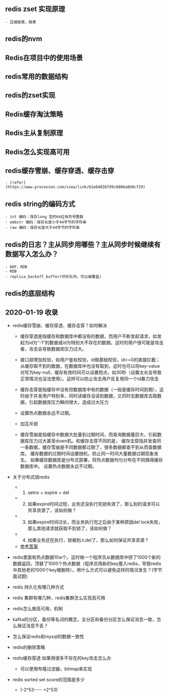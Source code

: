 ## redis zset 实现原理
    - 压缩链表，跳表
## redis的nvm

## Redis在项目中的使用场景
## redis常用的数据结构
## redis的zset实现
## Redis缓存淘汰策略
## Redis主从复制原理
## Redis怎么实现高可用

## redis缓存雪崩、缓存穿透、缓存击穿
    - [refer](https://www.processon.com/view/link/61e648387d9c0806a8b0cf29)

## redis string的编码方式
    - int 编码：保存long 型的64位有符号整数
    - embstr 编码：保存长度小于44字节的字符串
    - raw 编码：保存长度大于44字节的字符串
## redis的日志？主从同步用哪些？主从同步时候继续有数据写入怎么办？
    - AOF，RDB
    - RDB
    - replica_backoff_buffer(环形队列，可以被覆盖)
## redis的底层结构

## 2020-01-19 收录


- redis缓存雪崩、缓存穿透、缓存击穿？如何解决
    - 缓存穿透是指缓存和数据库中都没有的数据，而用户不断发起请求，如发起为id为“-1”的数据或id为特别大不存在的数据。这时的用户很可能是攻击者，攻击会导致数据库压力过大。

    - 接口层增加校验，如用户鉴权校验，id做基础校验，id<=0的直接拦截；
      从缓存取不到的数据，在数据库中也没有取到，这时也可以将key-value对写为key-null，缓存有效时间可以设置短点，如30秒（设置太长会导致正常情况也没法使用）。这样可以防止攻击用户反复用同一个id暴力攻击

    - 缓存击穿是指缓存中没有但数据库中有的数据（一般是缓存时间到期），这时由于并发用户特别多，同时读缓存没读到数据，又同时去数据库去取数据，引起数据库压力瞬间增大，造成过大压力

    - 设置热点数据永远不过期。
    - 加互斥锁

    - 缓存雪崩是指缓存中数据大批量到过期时间，而查询数据量巨大，引起数据库压力过大甚至down机。和缓存击穿不同的是，        缓存击穿指并发查同一条数据，缓存雪崩是不同数据都过期了，很多数据都查不到从而查数据库。
      缓存数据的过期时间设置随机，防止同一时间大量数据过期现象发生。
      如果缓存数据库是分布式部署，将热点数据均匀分布在不同搞得缓存数据库中。
      设置热点数据永远不过期。

- 关于分布式锁redis
    - 1. setnx + expire + del
    - 2. 如果expire时间过短，业务还没执行完锁失效了，那么别的请求可以共享资源了，该如何做？
    - 3. 如果expire时间过长，而业务执行完之后由于某种原因del lock失败，那么其他请求就获取不到锁了，该如何做？
    - 4. 如果业务还在执行，锁被别人del了，那么如何保证共享资源？
    - [参考答案](https://mp.weixin.qq.com/s/zwkK0YD6b94iwt_v36e-jw)
- redis里面有热点数据10w个。这时候一个程序员从数据库中捞了1000个新的数据返回，顶替了1000个热点数据（程序员用新的key塞入redis，导致redis中其他老的1000个key被删除）。用什么方式可以避免这样的情况发生？(字节面试题)
	
- redis 持久化有哪几种方式
- redis 集群有哪几种，redis集群怎么实现高可用
- redis怎么做高可用，机制
- kafka的分区，备份等名词的概念，主分区和备份分区怎么保证消息一致，怎么保证消息不丢？
- 怎么保证redis和mysql的数据一致性
- redis的删除策略
- redis缓存穿透 如果用很多不存在的key攻击怎么办
    - 可以使用布隆过滤器，bitmap来实现
  
- redis sorted set score的范围是多少
    - (-2^53---- +2^53)


